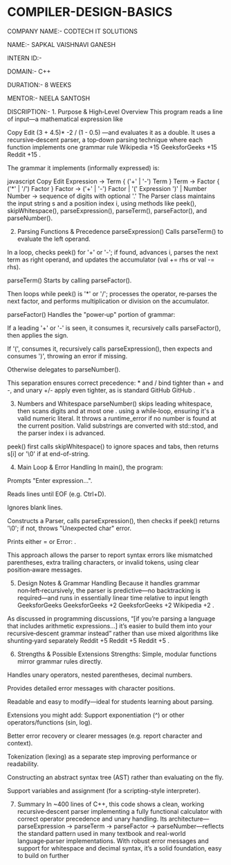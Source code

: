 # COMPILER-DESIGN-BASICS

COMPANY NAME:- CODTECH IT SOLUTIONS

NAME:- SAPKAL VAISHNAVI GANESH 

INTERN ID:- 

DOMAIN:- C++

DURATION:- 8 WEEKS

MENTOR:- NEELA SANTOSH

DISCRIPTION:- 1. Purpose & High‑Level Overview
This program reads a line of input—a mathematical expression like

Copy
Edit
(3 + 4.5)* -2 / (1 - 0.5)
—and evaluates it as a double. It uses a recursive‑descent parser, a top‑down parsing technique where each function implements one grammar rule 
Wikipedia
+15
GeeksforGeeks
+15
Reddit
+15
.

The grammar it implements (informally expressed) is:

javascript
Copy
Edit
Expression → Term { ('+' | '-') Term }
Term       → Factor { ('*' | '/') Factor }
Factor     → ('+' | '-') Factor | '(' Expression ')' | Number
Number     → sequence of digits with optional '.'
The Parser class maintains the input string s and a position index i, using methods like peek(), skipWhitespace(), parseExpression(), parseTerm(), parseFactor(), and parseNumber().

2. Parsing Functions & Precedence
parseExpression()
Calls parseTerm() to evaluate the left operand.

In a loop, checks peek() for '+' or '-'; if found, advances i, parses the next term as right operand, and updates the accumulator (val += rhs or val -= rhs).

parseTerm()
Starts by calling parseFactor().

Then loops while peek() is '*' or '/'; processes the operator, re‑parses the next factor, and performs multiplication or division on the accumulator.

parseFactor()
Handles the "power‑up" portion of grammar:

If a leading '+' or '-' is seen, it consumes it, recursively calls parseFactor(), then applies the sign.

If '(', consumes it, recursively calls parseExpression(), then expects and consumes ')', throwing an error if missing.

Otherwise delegates to parseNumber().

This separation ensures correct precedence: * and / bind tighter than + and -, and unary +/- apply even tighter, as is standard 
GitHub
GitHub
.

3. Numbers and Whitespace
parseNumber() skips leading whitespace, then scans digits and at most one . using a while‑loop, ensuring it's a valid numeric literal. It throws a runtime_error if no number is found at the current position. Valid substrings are converted with std::stod, and the parser index i is advanced.

peek() first calls skipWhitespace() to ignore spaces and tabs, then returns s[i] or '\0' if at end-of-string.

4. Main Loop & Error Handling
In main(), the program:

Prompts "Enter expression…".

Reads lines until EOF (e.g. Ctrl+D).

Ignores blank lines.

Constructs a Parser, calls parseExpression(), then checks if peek() returns '\0'; if not, throws "Unexpected char" error.

Prints either = <result> or Error: <message>.

This approach allows the parser to report syntax errors like mismatched parentheses, extra trailing characters, or invalid tokens, using clear position‑aware messages.

5. Design Notes & Grammar Handling
Because it handles grammar non‑left‑recursively, the parser is predictive—no backtracking is required—and runs in essentially linear time relative to input length 
GeeksforGeeks
GeeksforGeeks
+2
GeeksforGeeks
+2
Wikipedia
+2
.

As discussed in programming discussions, “[if you’re parsing a language that includes arithmetic expressions…] it’s easier to build them into your recursive‑descent grammar instead” rather than use mixed algorithms like shunting‑yard separately 
Reddit
+5
Reddit
+5
Reddit
+5
.

6. Strengths & Possible Extensions
Strengths:
Simple, modular functions mirror grammar rules directly.

Handles unary operators, nested parentheses, decimal numbers.

Provides detailed error messages with character positions.

Readable and easy to modify—ideal for students learning about parsing.

Extensions you might add:
Support exponentiation (^) or other operators/functions (sin, log).

Better error recovery or clearer messages (e.g. report character and context).

Tokenization (lexing) as a separate step improving performance or readability.

Constructing an abstract syntax tree (AST) rather than evaluating on the fly.

Support variables and assignment (for a scripting-style interpreter).

7. Summary
In ~400 lines of C++, this code shows a clean, working recursive‑descent parser implementing a fully functional calculator with correct operator precedence and unary handling. Its architecture—parseExpression → parseTerm → parseFactor → parseNumber—reflects the standard pattern used in many textbook and real-world language‑parser implementations. With robust error messages and support for whitespace and decimal syntax, it’s a solid foundation, easy to build on further
